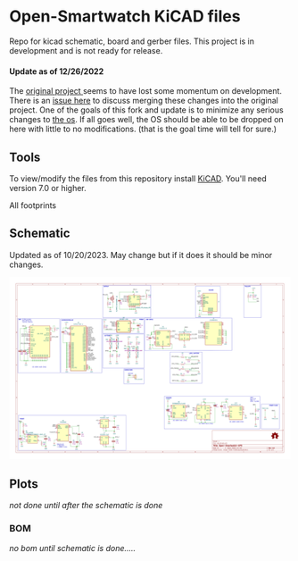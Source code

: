 # Open-Smartwatch KiCAD files

Repo for kicad schematic, board and gerber files. This project is in development and is not ready for release.

#### Update as of 12/26/2022

The [original project ](https://github.com/Open-Smartwatch/open-smartwatch-gps) seems to have lost some momentum on development.  There is an [issue here](https://github.com/Open-Smartwatch/open-smartwatch-gps/issues/10) to discuss merging these changes into the original project.  One of the goals of this fork and update is to minimize any serious changes to [the os](https://github.com/Open-Smartwatch/open-smartwatch-os).  If all goes well, the OS should be able to be dropped on here with little to no modifications.  (that is the goal time will tell for sure.)

## Tools

To view/modify the files from this repository install [KiCAD](https://kicad.org).  You'll need version 7.0 or higher.

All footprints

## Schematic
Updated as of 10/20/2023.  May change but if it does it should be minor changes.

[![Schematic](docs/img/osw.svg)](docs/osw.pdf)

## Plots

*not done until after the schematic is done*

### BOM

*no bom until schematic is done.....*
